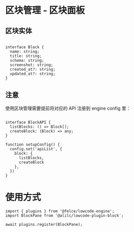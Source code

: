# 区块管理 - 区块面板

## 区块实体

```

interface Block {
  name: string;
  title: string;
  schema: string;
  screenshot: string;
  created_at?: string;
  updated_at?: string;
}

```

## 注意

使用区块管理需要提前将对应的 API 注册到 engine config 里：

```

interface BlockAPI {
  listBlocks: () => Block[];
  createBlock: (Block) => any;
}

function setupConfig() {
  config.set('apiList', {
    block: {
      listBlocks,
      createBlock
    },
  })
}
```

# 使用方式

```
import { plugins } from '@felce/lowcode-engine';
import BlockPane from '@alilc/lowcode-plugin-block';

await plugins.register(BlockPane);
```
